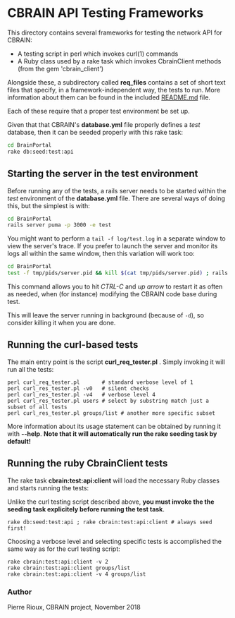 
# CBRAIN API Testing Frameworks

This directory contains several frameworks for testing the network API for CBRAIN:

- A testing script in perl which invokes curl(1) commands
- A Ruby class used by a rake task which invokes CbrainClient methods (from the gem 'cbrain_client')

Alongside these, a subdirectory called __req_files__ contains a set of short text
files that specify, in a framework-independent way, the tests to run.
More information about them can be found in the included [README.md](req_files/README.md) file.

Each of these require that a proper test environment be set up.

Given that that CBRAIN's __database.yml__ file properly defines a *test*
database, then it can be seeded properly with this rake task:

```bash
cd BrainPortal
rake db:seed:test:api
```



## Starting the server in the test environment

Before running any of the tests, a rails server needs to be started
within the *test* environment of the __database.yml__ file. There
are several ways of doing this, but the simplest is with:

```bash
cd BrainPortal
rails server puma -p 3000 -e test
```

You might want to perform a `tail -f log/test.log` in a separate
window to view the server's trace. If you prefer to launch the
server and monitor its logs all within the same window, then this
variation will work too:

```bash
cd BrainPortal
test -f tmp/pids/server.pid && kill $(cat tmp/pids/server.pid) ; rails server puma -p 3000 -e test -d ; sleep 5 ; tail -f log/test.log
```

This command allows you to hit *CTRL-C* and *up arrow* to restart
it as often as needed, when (for instance) modifying the CBRAIN
code base during test.

This will leave the server running in background (because of `-d`),
so consider killing it when you are done.



## Running the curl-based tests

The main entry point is the script __curl_req_tester.pl__ . Simply invoking it will
run all the tests:

```
perl curl_req_tester.pl       # standard verbose level of 1
perl curl_res_tester.pl -v0   # silent checks
perl curl_res_tester.pl -v4   # verbose level 4
perl curl_res_tester.pl users # select by substring match just a subset of all tests
perl curl_res_tester.pl groups/list # another more specific subset
```

More information about its usage statement can be obtained by running it with __--help__.
**Note that it will automatically run the rake seeding task by default!**



## Running the ruby CbrainClient tests

The rake task __cbrain:test:api:client__ will load the necessary Ruby classes
and starts running the tests:

Unlike the curl testing script described above,
**you must invoke the the seeding task explicitely before running the test task**.

```
rake db:seed:test:api ; rake cbrain:test:api:client # always seed first!
```

Choosing a verbose level and selecting specific tests is accomplished
the same way as for the curl testing script:

```
rake cbrain:test:api:client -v 2
rake cbrain:test:api:client groups/list
rake cbrain:test:api:client -v 4 groups/list
```

### Author

Pierre Rioux, CBRAIN project, November 2018

